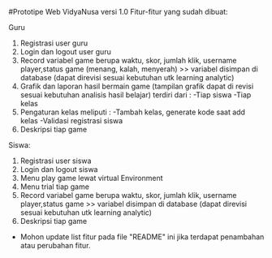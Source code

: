 #Prototipe Web VidyaNusa versi 1.0
Fitur-fitur yang sudah dibuat:

Guru

1. Registrasi user guru
2. Login dan logout user guru
3. Record variabel game berupa waktu, skor, jumlah klik, username player,status game (menang, kalah, menyerah) >> variabel disimpan di database (dapat direvisi sesuai kebutuhan utk learning analytic)
4. Grafik dan laporan hasil bermain game (tampilan grafik dapat di revisi sesuai kebutuhan analisis hasil belajar) terdiri dari :
    -Tiap siswa 
    -Tiap kelas
5. Pengaturan kelas meliputi :
    -Tambah kelas, generate kode saat add kelas
    -Validasi registrasi siswa 
6. Deskripsi tiap game

Siswa:

1. Registrasi user siswa
2. Login dan logout siswa
3. Menu play game lewat virtual Environment
4. Menu trial tiap game
5. Record variabel game berupa waktu, skor, jumlah klik, username player,status game >> variabel disimpan di database (dapat direvisi sesuai kebutuhan utk learning analytic)
6. Deskripsi tiap game

* Mohon update list fitur pada file "README" ini jika terdapat penambahan atau perubahan fitur.
